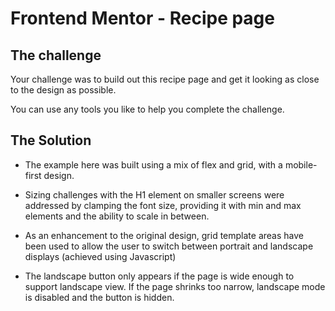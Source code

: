 # Frontend Mentor - Recipe page

## The challenge

Your challenge was to build out this recipe page and get it looking as close to the design as possible.

You can use any tools you like to help you complete the challenge. 

## The Solution

- The example here was built using a mix of flex and grid, with a mobile-first design.

- Sizing challenges with the H1 element on smaller screens were addressed by clamping the font size, providing it with min and max elements and the ability to scale in between.

- As an enhancement to the original design, grid template areas have been used to allow the user to switch between portrait and landscape displays (achieved using Javascript)

- The landscape button only appears if the page is wide enough to support landscape view. If the page shrinks too narrow, landscape mode is disabled and the button is hidden.